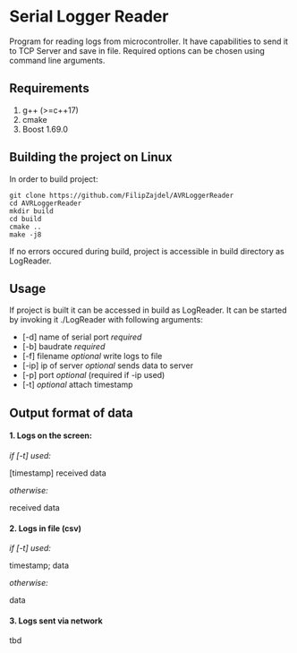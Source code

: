 # Serial Logger Reader

Program for reading logs from microcontroller. It have capabilities to send it to TCP Server and save in file.
Required options can be chosen using command line arguments.

## Requirements
1. g++ (>=c++17)
2. cmake 
3. Boost 1.69.0 

## Building the project on Linux
In order to build project:
```
git clone https://github.com/FilipZajdel/AVRLoggerReader
cd AVRLoggerReader
mkdir build
cd build
cmake ..
make -j8	
```

If no errors occured during build, project is accessible in build directory as LogReader.

## Usage
If project is built it can be accessed in build as LogReader. It can be started by invoking it ./LogReader with following arguments:

* [-d] name of serial port  *_required_*
* [-b] baudrate *_required_*
* [-f] filename *_optional_*  write logs to file
* [-ip] ip of server *_optional_* sends data to server 
* [-p] port *_optional_* (required if -ip used) 
* [-t] *_optional_* attach timestamp

## Output format of data

#### 1. Logs on the screen:

*if [-t] used:*

[timestamp] received data

*otherwise:*

received data

#### 2. Logs in file (csv)

*if [-t] used:*

timestamp; data

*otherwise:*

data

#### 3. Logs sent via network

tbd
